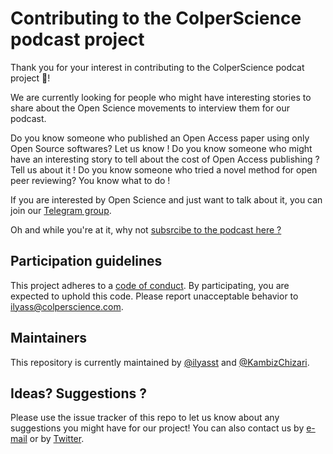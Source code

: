 # Contributing to the ColperScience podcast project

Thank you for your interest in contributing to the ColperScience podcat project :tada:!

We are currently looking for people who might have interesting stories to share about the Open Science movements to interview them for our podcast. 

Do you know someone who published an Open Access paper using only Open Source softwares? Let us know !
Do you know someone who might have an interesting story to tell about the cost of Open Access publishing ? Tell us about it !
Do you know someone who tried a novel method for open peer reviewing? You know what to do !

If you are interested by Open Science and just want to talk about it, you can join our [Telegram group](https://t.me/joinchat/AAAAAEMS-hkjv1dmZ31HSA).

Oh and while you're at it, why not [subsrcibe to the podcast here ?](http://blog.colperscience.com/)

## Participation guidelines

This project adheres to a [code of conduct](CODE_OF_CONDUCT.md). By participating, you are expected to uphold this code. Please report unacceptable behavior to ilyass@colperscience.com.

## Maintainers

This repository is currently maintained by [@ilyasst](https://github.com/ilyasst) and [@KambizChizari](https://github.com/KambizChizari).

## Ideas? Suggestions ?

Please use the issue tracker of this repo to let us know about any suggestions you might have for our project! You can also contact us by [e-mail](kambiz@colperscience.com) or by [Twitter](https://twitter.com/Colper_Science).
